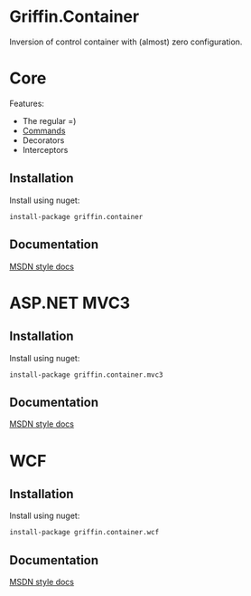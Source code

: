 Griffin.Container
=================

Inversion of control container with (almost) zero configuration.

# Core

Features:

* The regular =)
* [Commands](http://blog.gauffin.org/2012/06/griffin-container-introducing-command-support/)
* Decorators
* Interceptors

## Installation

Install using nuget:

`install-package griffin.container`

## Documentation

[MSDN style docs](http://griffinframework.net/docs/container/)

# ASP.NET MVC3

## Installation

Install using nuget:

`install-package griffin.container.mvc3`

## Documentation

[MSDN style docs](http://griffinframework.net/docs/container/mvc3)

# WCF

## Installation

Install using nuget:

`install-package griffin.container.wcf`

## Documentation

[MSDN style docs](http://griffinframework.net/docs/container/wcf)